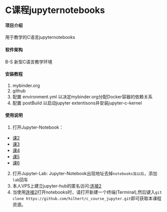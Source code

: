 # C课程jupyternotebooks

#### 项目介绍
用于教学的C语言jupyternotebooks

#### 软件架构
B-S 新型C语言教学环境
#### 安装教程
1. mybinder.org
2. github
3. 配置 environment.yml 以决定mybinder.org分配Docker容器的依赖关系
4. 配置 postBuild 以启动jupyter extentisons并安装jupyter-c-kernel
#### 使用说明
1. 打开Jupyter-Notebook： 
 * [课2](https://mybinder.org/v2/gh/hilhert/c_course_jupyter/master?filepath=Class2_pubc.ipynb)
 * [课3](https://mybinder.org/v2/gh/hilhert/c_course_jupyter/master?filepath=Class3_pubc.ipynb)
 * [课4](https://mybinder.org/v2/gh/hilhert/c_course_jupyter/master?filepath=Class4_pubc.ipynb)
 * [课5](https://mybinder.org/v2/gh/hilhert/c_course_jupyter/master?filepath=Class5_pubc.ipynb)
 * [课6](https://mybinder.org/v2/gh/hilhert/c_course_jupyter/master?filepath=Class6_pubc.ipynb)
2. 打开Jupyter-Lab: Jupyter-Notebook出现地址去掉`notebooks及以后`，添加`lab`回车
3. 本人VPS上建立jupyter-hub的匿名访问:[连接2](http://45.76.192.159:8000)
4. 当使用[连接2](http://45.76.192.159:8000)打开notebooks时，请打开新建一个终端(Terminal),然后键入`git clone https://github.com/hilhert/c_course_jupyter.git`即可获取本课程资源。
